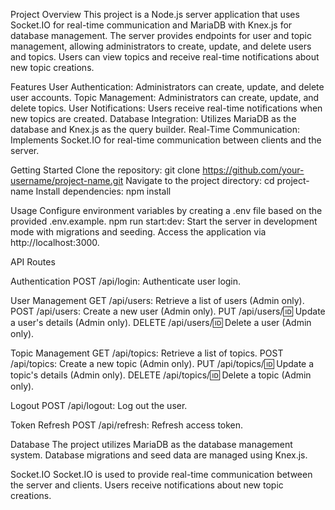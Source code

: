 Project Overview
This project is a Node.js server application that uses Socket.IO for real-time communication and MariaDB with Knex.js for database management. The server provides endpoints for user and topic management, allowing administrators to create, update, and delete users and topics. Users can view topics and receive real-time notifications about new topic creations.

Features
User Authentication: Administrators can create, update, and delete user accounts.
Topic Management: Administrators can create, update, and delete topics.
User Notifications: Users receive real-time notifications when new topics are created.
Database Integration: Utilizes MariaDB as the database and Knex.js as the query builder.
Real-Time Communication: Implements Socket.IO for real-time communication between clients and the server.

Getting Started
Clone the repository: git clone https://github.com/your-username/project-name.git
Navigate to the project directory: cd project-name
Install dependencies: npm install

Usage
Configure environment variables by creating a .env file based on the provided .env.example.
npm run start:dev: Start the server in development mode with migrations and seeding.
Access the application via http://localhost:3000.

API Routes

Authentication
POST /api/login: Authenticate user login.

User Management
GET /api/users: Retrieve a list of users (Admin only).
POST /api/users: Create a new user (Admin only).
PUT /api/users/:id: Update a user's details (Admin only).
DELETE /api/users/:id: Delete a user (Admin only).

Topic Management
GET /api/topics: Retrieve a list of topics.
POST /api/topics: Create a new topic (Admin only).
PUT /api/topics/:id: Update a topic's details (Admin only).
DELETE /api/topics/:id: Delete a topic (Admin only).

Logout
POST /api/logout: Log out the user.

Token Refresh
POST /api/refresh: Refresh access token.

Database
The project utilizes MariaDB as the database management system. Database migrations and seed data are managed using Knex.js.

Socket.IO
Socket.IO is used to provide real-time communication between the server and clients. Users receive notifications about new topic creations.
